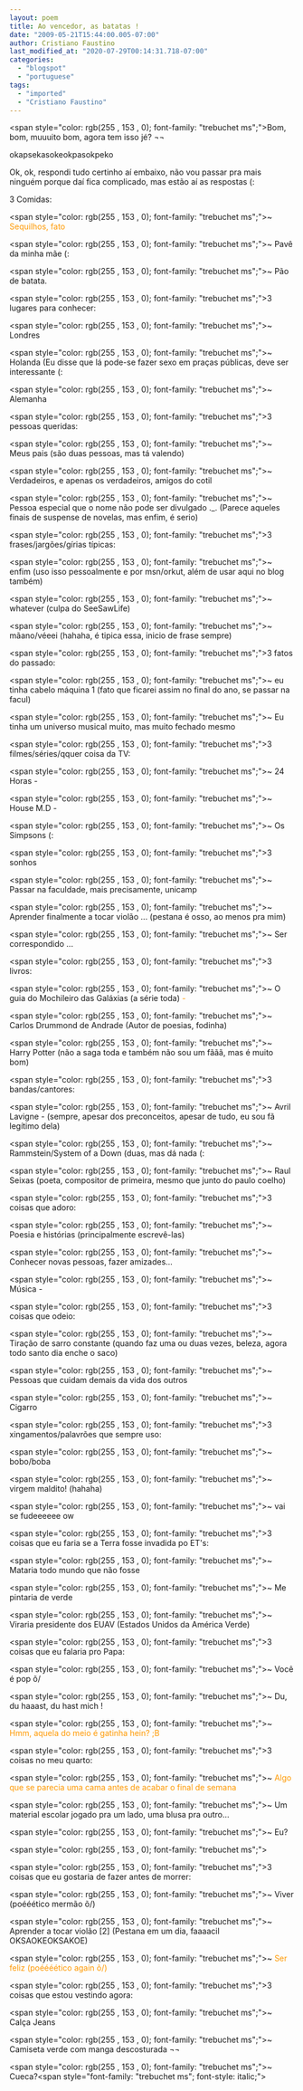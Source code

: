 ```yaml
---
layout: poem
title: Ao vencedor, as batatas !
date: "2009-05-21T15:44:00.005-07:00"
author: Cristiano Faustino
last_modified_at: "2020-07-29T00:14:31.718-07:00"
categories:
  - "blogspot"
  - "portuguese"
tags:
  - "imported"
  - "Cristiano Faustino"
---
```


<span style="color: rgb(255 , 153 , 0); font-family: "trebuchet ms";">Bom, bom, muuuito bom, agora tem isso jé? ¬¬

okapsekasokeokpasokpeko

Ok, ok, respondi tudo certinho aí embaixo, não vou passar pra mais ninguém porque daí fica complicado, mas estão aí as respostas (:

3 Comidas:

<span style="color: rgb(255 , 153 , 0); font-family: "trebuchet ms";">~ <span style="color: rgb(255 , 153 , 0);">Sequilhos, fato

<span style="color: rgb(255 , 153 , 0); font-family: "trebuchet ms";">~ Pavê da minha mãe (:

<span style="color: rgb(255 , 153 , 0); font-family: "trebuchet ms";">~ Pão de batata.

<span style="color: rgb(255 , 153 , 0); font-family: "trebuchet ms";">3 lugares para conhecer:

<span style="color: rgb(255 , 153 , 0); font-family: "trebuchet ms";">~ Londres

<span style="color: rgb(255 , 153 , 0); font-family: "trebuchet ms";">~ Holanda (Eu disse que lá pode-se fazer sexo em praças públicas, deve ser interessante (:

<span style="color: rgb(255 , 153 , 0); font-family: "trebuchet ms";">~ Alemanha 

<span style="color: rgb(255 , 153 , 0); font-family: "trebuchet ms";">3 pessoas queridas:

<span style="color: rgb(255 , 153 , 0); font-family: "trebuchet ms";">~ Meus pais (são duas pessoas, mas tá valendo)

<span style="color: rgb(255 , 153 , 0); font-family: "trebuchet ms";">~ Verdadeiros, e apenas os verdadeiros, amigos do cotil

<span style="color: rgb(255 , 153 , 0); font-family: "trebuchet ms";">~ Pessoa especial que o nome não pode ser divulgado ._. (Parece aqueles finais de suspense de novelas, mas enfim, é serio)

<span style="color: rgb(255 , 153 , 0); font-family: "trebuchet ms";">3 frases/jargões/gírias típicas:

<span style="color: rgb(255 , 153 , 0); font-family: "trebuchet ms";">~ enfim (uso isso pessoalmente e por msn/orkut, além de usar aqui no blog também)

<span style="color: rgb(255 , 153 , 0); font-family: "trebuchet ms";">~ whatever (culpa do SeeSawLife)

<span style="color: rgb(255 , 153 , 0); font-family: "trebuchet ms";">~ mãano/véeei (hahaha, é tipica essa, inicio de frase sempre)

<span style="color: rgb(255 , 153 , 0); font-family: "trebuchet ms";">3 fatos do passado:

<span style="color: rgb(255 , 153 , 0); font-family: "trebuchet ms";">~ eu tinha cabelo máquina 1 (fato que ficarei assim no final do ano, se passar na facul)

<span style="color: rgb(255 , 153 , 0); font-family: "trebuchet ms";">~ Eu tinha um universo musical muito, mas muito fechado mesmo

<span style="color: rgb(255 , 153 , 0); font-family: "trebuchet ms";">3 filmes/séries/qquer coisa da TV:

<span style="color: rgb(255 , 153 , 0); font-family: "trebuchet ms";">~ 24 Horas *-*

<span style="color: rgb(255 , 153 , 0); font-family: "trebuchet ms";">~ House M.D *-*

<span style="color: rgb(255 , 153 , 0); font-family: "trebuchet ms";">~ Os Simpsons (: 

<span style="color: rgb(255 , 153 , 0); font-family: "trebuchet ms";">3 sonhos

<span style="color: rgb(255 , 153 , 0); font-family: "trebuchet ms";">~ Passar na faculdade, mais precisamente, unicamp

<span style="color: rgb(255 , 153 , 0); font-family: "trebuchet ms";">~ Aprender finalmente a tocar violão ... (pestana é osso, ao menos pra mim) 

<span style="color: rgb(255 , 153 , 0); font-family: "trebuchet ms";">~ Ser correspondido ...

<span style="color: rgb(255 , 153 , 0); font-family: "trebuchet ms";">3 livros:

<span style="color: rgb(255 , 153 , 0); font-family: "trebuchet ms";">~ O guia do Mochileiro das Galáxias (a série toda)<span style="color: rgb(255 , 153 , 0);">  *-*

<span style="color: rgb(255 , 153 , 0); font-family: "trebuchet ms";">~ Carlos Drummond de Andrade (Autor de poesias, fodinha)

<span style="color: rgb(255 , 153 , 0); font-family: "trebuchet ms";">~ Harry Potter (não a saga toda e também não sou um fããã, mas é muito bom) 

<span style="color: rgb(255 , 153 , 0); font-family: "trebuchet ms";">3 bandas/cantores:

<span style="color: rgb(255 , 153 , 0); font-family: "trebuchet ms";">~ Avril Lavigne *-* (sempre, apesar dos preconceitos, apesar de tudo, eu sou fã legítimo dela)

<span style="color: rgb(255 , 153 , 0); font-family: "trebuchet ms";">~ Rammstein/System of a Down (duas, mas dá nada (:

<span style="color: rgb(255 , 153 , 0); font-family: "trebuchet ms";">~ Raul Seixas (poeta, compositor de primeira, mesmo que junto do paulo coelho)

<span style="color: rgb(255 , 153 , 0); font-family: "trebuchet ms";">3 coisas que adoro:

<span style="color: rgb(255 , 153 , 0); font-family: "trebuchet ms";">~ Poesia e histórias (principalmente escrevê-las)

<span style="color: rgb(255 , 153 , 0); font-family: "trebuchet ms";">~ Conhecer novas pessoas, fazer amizades...

<span style="color: rgb(255 , 153 , 0); font-family: "trebuchet ms";">~ Música *-*

<span style="color: rgb(255 , 153 , 0); font-family: "trebuchet ms";">3 coisas que odeio:

<span style="color: rgb(255 , 153 , 0); font-family: "trebuchet ms";">~ Tiração de sarro constante (quando faz uma ou duas vezes, beleza, agora todo santo dia enche o saco)

<span style="color: rgb(255 , 153 , 0); font-family: "trebuchet ms";">~ Pessoas que cuidam demais da vida dos outros

<span style="color: rgb(255 , 153 , 0); font-family: "trebuchet ms";">~ Cigarro

<span style="color: rgb(255 , 153 , 0); font-family: "trebuchet ms";">3 xingamentos/palavrões que sempre uso:

<span style="color: rgb(255 , 153 , 0); font-family: "trebuchet ms";">~ bobo/boba

<span style="color: rgb(255 , 153 , 0); font-family: "trebuchet ms";">~ virgem maldito! (hahaha)

<span style="color: rgb(255 , 153 , 0); font-family: "trebuchet ms";">~ vai se fudeeeeee ow

<span style="color: rgb(255 , 153 , 0); font-family: "trebuchet ms";">3 coisas que eu faria se a Terra fosse invadida po ET's:

<span style="color: rgb(255 , 153 , 0); font-family: "trebuchet ms";">~ Mataria todo mundo que não fosse

<span style="color: rgb(255 , 153 , 0); font-family: "trebuchet ms";">~ Me pintaria de verde

<span style="color: rgb(255 , 153 , 0); font-family: "trebuchet ms";">~ Viraria presidente dos EUAV (Estados Unidos da América Verde)

<span style="color: rgb(255 , 153 , 0); font-family: "trebuchet ms";">3 coisas que eu falaria pro Papa:

<span style="color: rgb(255 , 153 , 0); font-family: "trebuchet ms";">~ Você é pop õ/

<span style="color: rgb(255 , 153 , 0); font-family: "trebuchet ms";">~ Du, du haaast, du hast mich !

<span style="color: rgb(255 , 153 , 0); font-family: "trebuchet ms";">~ <span style="color: rgb(255 , 153 , 0);">Hmm, aquela do meio é gatinha hein? ;B

<span style="color: rgb(255 , 153 , 0); font-family: "trebuchet ms";">3 coisas no meu quarto:

<span style="color: rgb(255 , 153 , 0); font-family: "trebuchet ms";">~ <span style="color: rgb(255 , 153 , 0);">Algo que se parecia uma cama antes de acabar o final de semana

<span style="color: rgb(255 , 153 , 0); font-family: "trebuchet ms";">~ Um material escolar jogado pra um lado, uma blusa pra outro...

<span style="color: rgb(255 , 153 , 0); font-family: "trebuchet ms";">~ Eu?

<span style="color: rgb(255 , 153 , 0); font-family: "trebuchet ms";"> 

<span style="color: rgb(255 , 153 , 0); font-family: "trebuchet ms";">3 coisas que eu gostaria de fazer antes de morrer:

<span style="color: rgb(255 , 153 , 0); font-family: "trebuchet ms";">~ Viver (poééético mermão õ/)

<span style="color: rgb(255 , 153 , 0); font-family: "trebuchet ms";">~ Aprender a tocar violão [2] (Pestana em um dia, faaaacil OKSAOKEOKSAKOE)

<span style="color: rgb(255 , 153 , 0); font-family: "trebuchet ms";">~ <span style="color: rgb(255 , 153 , 0);">Ser feliz (poéééético again õ/)

<span style="color: rgb(255 , 153 , 0); font-family: "trebuchet ms";">3 coisas que estou vestindo agora:

<span style="color: rgb(255 , 153 , 0); font-family: "trebuchet ms";">~ Calça Jeans

<span style="color: rgb(255 , 153 , 0); font-family: "trebuchet ms";">~ Camiseta verde com manga descosturada ¬¬

<span style="color: rgb(255 , 153 , 0); font-family: "trebuchet ms";">~ Cueca?<span style="font-family: "trebuchet ms"; font-style: italic;">